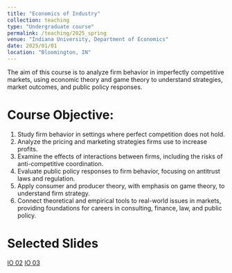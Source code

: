 ```yaml
---
title: "Economics of Industry"
collection: teaching
type: "Undergraduate course"
permalink: /teaching/2025_spring
venue: "Indiana University, Department of Economics"
date: 2025/01/01
location: "Bloomington, IN"
---
```


The aim of this course is to analyze firm behavior in imperfectly competitive markets, using economic theory and game theory to understand strategies, market outcomes, and public policy responses.

Course Objective:
==

1. Study firm behavior in settings where perfect competition does not hold.
2. Analyze the pricing and marketing strategies firms use to increase profits.
3. Examine the effects of interactions between firms, including the risks of anti-competitive coordination.
4. Evaluate public policy responses to firm behavior, focusing on antitrust laws and regulation.
5. Apply consumer and producer theory, with emphasis on game theory, to understand firm strategy.
6. Connect theoretical and empirical tools to real-world issues in markets, providing foundations for careers in consulting, finance, law, and public policy.

Selected Slides
==

[IO 02](https://github.com/marcoacost/marcoacost.github.io/raw/master/files/IO_2025/IO_02_PerfectComp.pdf)
[IO 03](https://github.com/marcoacost/marcoacost.github.io/raw/master/files/IO_2025/IO_03_Monopoly.pdf)





